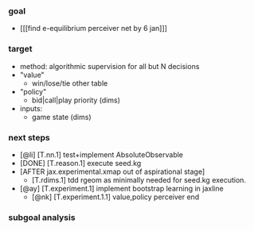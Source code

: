 ### goal
 * [[[find e-equilibrium perceiver net by 6 jan]]]
### target
 * method: algorithmic supervision for all but N decisions
 * "value"
   * win/lose/tie other table
 * "policy"
   * bid|call|play priority (dims)
 * inputs:
   * game state (dims)
### next steps
 * [@li] [T.nn.1] test+implement AbsoluteObservable
 * [DONE] [T.reason.1] execute seed.kg
 * [AFTER jax.experimental.xmap out of aspirational stage]
   * [T.rdims.1] tdd rgeom as minimally needed for seed.kg execution.
 * [@ay] [T.experiment.1] implement bootstrap learning in jaxline
   * [@nk] [T.experiment.1.1] value,policy perceiver end
### subgoal analysis
